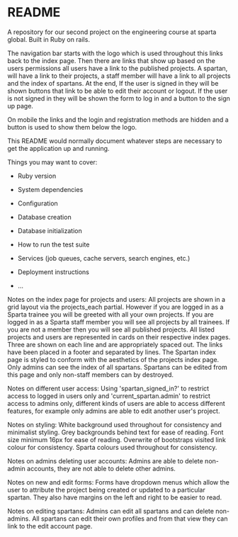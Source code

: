 # README
A repository for our second project on the engineering course at sparta global. Built in Ruby on rails.



The navigation bar starts with the logo which is used throughout this links back to the index page. Then there are links that show up based on the users permissions all users have a link to the published projects. A spartan, will have a link to their projects, a staff member will have a link to all projects and the index of spartans. At the end, If the user is signed in they will be shown buttons that link to be able to edit their account or logout.
If the user is not signed in they will be shown the form to log in and a button to the sign up page.

On mobile the links and the login and registration methods are hidden and a button is used to show them below the logo.

This README would normally document whatever steps are necessary to get the
application up and running.

Things you may want to cover:

* Ruby version

* System dependencies

* Configuration

* Database creation

* Database initialization

* How to run the test suite

* Services (job queues, cache servers, search engines, etc.)

* Deployment instructions

* ...

Notes on the index page for projects and users:
All projects are shown in a grid layout via the projects_each partial. However if you are logged in as a Sparta trainee you will be greeted with all your own projects. If you are logged in as a Sparta staff member you will see all projects by all trainees. If you are not a member then you will see all published projects.
All listed projects and users are represented in cards on their respective index pages. Three are shown on each line and are appropriately spaced out. The links have been placed in a footer and separated by lines.
The Spartan index page is styled to conform with the aesthetics of the projects index page. Only admins can see the index of all spartans. Spartans can be edited from this page and only non-staff members can by destroyed.

Notes on different user access:
Using 'spartan_signed_in?' to restrict access to logged in users only and 'current_spartan.admin' to restrict access to admins only, different kinds of users are able to access different features, for example only admins are able to edit another user's project.

Notes on styling:
White background used throughout for consistency and minimalist styling.
Grey backgrounds behind text for ease of reading.
Font size minimum 16px for ease of reading.
Overwrite of bootstraps visited link colour for consistency.
Sparta colours used throughout for consistency.

Notes on admins deleting user accounts:
Admins are able to delete non-admin accounts, they are not able to delete other admins.

Notes on new and edit forms:
Forms have dropdown menus which allow the user to attribute the project being created or updated to a particular spartan. They also have margins on the left and right to be easier to read.

Notes on editing spartans:
Admins can edit all spartans and can delete non-admins. All spartans can edit their own profiles and from that view they can link to the edit account page.